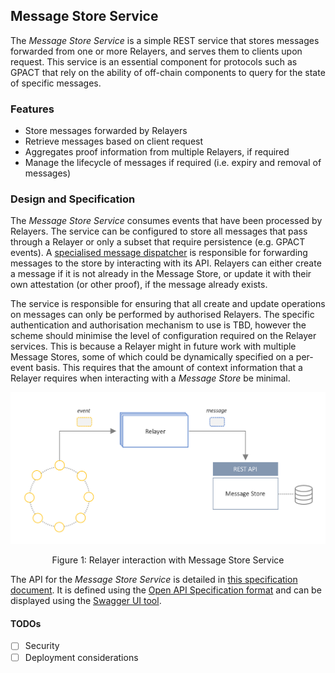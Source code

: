 ## Message Store Service
The *Message Store Service* is a simple REST service that stores messages forwarded from one or more Relayers, and serves them to clients upon request. 
This service is an essential component for protocols such as GPACT that rely on the ability of off-chain components to query for the state of specific messages.

### Features
- Store messages forwarded by Relayers
- Retrieve messages based on client request
- Aggregates proof information from multiple Relayers, if required
- Manage the lifecycle of messages if required (i.e. expiry and removal of messages)

### Design and Specification
The *Message Store Service* consumes events that have been processed by Relayers. 
The service can be configured to store all messages that pass through a Relayer or only a subset that require persistence (e.g. GPACT events).
A [specialised message dispatcher]("TODO") is responsible for forwarding messages to the store by interacting with its API.
Relayers can either create a message if it is not already in the Message Store, or update it with their own attestation (or other proof), if the message already exists.

The service is responsible for ensuring that all create and update operations on messages can only be performed by authorised Relayers.
The specific authentication and authorisation mechanism to use is TBD, however the scheme should minimise the level of configuration required on the Relayer services.
This is because a Relayer might in future work with multiple Message Stores, some of which could be dynamically specified on a per-event basis.
This requires that the amount of context information that a Relayer requires when interacting with a *Message Store* be minimal.

<p align="center">
<img src="images/message-store-service.png" width="700"/>
</p>
<p align="center">Figure 1: Relayer interaction with Message Store Service</p>

The API for the *Message Store Service* is detailed in [this specification document](spec/message-store-service-api.yml).
It is defined using the [Open API Specification format](https://swagger.io/specification/) and can be displayed using the [Swagger UI tool](https://swagger.io/tools/swagger-ui/).

#### TODOs
- [ ] Security
- [ ] Deployment considerations